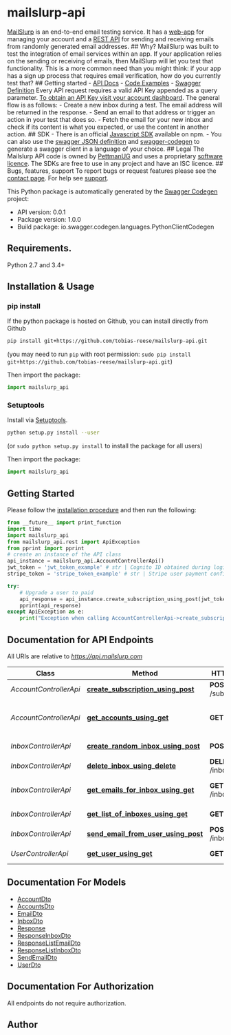 # mailslurp-api
[MailSlurp](https://www.mailslurp.com) is an end-to-end email testing service. It has a [web-app](https://www.mailslurp.com/dashboard) for managing your account and a [REST API](https://api.mailslurp.com) for sending and receiving emails from randomly generated email addresses.  ## Why? MailSlurp was built to test the integration of email services within an app. If your application relies on the sending or receiving of emails, then MailSlurp will let you test that functionality. This is a more common need than you might think: if your app has a sign up process that requires email verification, how do you currently test that?  ## Getting started - [API Docs](https://www.mailslurp.com/documentation) - [Code Examples](https://www.mailslurp.com/documentation/examples) - [Swagger Definition](https://api.mailslurp.com/v2/api-docs)  Every API request requires a valid API Key appended as a query parameter. [To obtain an API Key visit your account dashboard](https://www.mailslurp.com/dashboard).    The general flow is as follows:  - Create a new inbox during a test. The email address will be returned in the response.  - Send an email to that address or trigger an action in your test that does so. - Fetch the email for your new inbox and check if its content is what you expected, or use the content in another action.  ## SDK - There is an official [Javascript SDK](https://www.npmjs.com/package/mailslurp-client) available on npm. - You can also use the [swagger JSON definition](https://api.mailslurp.com/v2/api-docs) and [swagger-codegen](https://github.com/swagger-api/swagger-codegen) to generate a swagger client in a language of your choice.  ## Legal The Mailslurp API code is owned by [PettmanUG](http://pettmanug.site) and uses a proprietary [software licence](http://www.binpress.com/license/view/l/c8376a01eca7465027a978d3fde5a1e2). The SDKs are free to use in any project and have an ISC licence.  ## Bugs, features, support To report bugs or request features please see the [contact page](https://www.mailslurp.com/contact). For help see [support](https://www.mailslurp.com/support).

This Python package is automatically generated by the [Swagger Codegen](https://github.com/swagger-api/swagger-codegen) project:

- API version: 0.0.1
- Package version: 1.0.0
- Build package: io.swagger.codegen.languages.PythonClientCodegen

## Requirements.

Python 2.7 and 3.4+

## Installation & Usage
### pip install

If the python package is hosted on Github, you can install directly from Github

```sh
pip install git+https://github.com/tobias-reese/mailslurp-api.git
```
(you may need to run `pip` with root permission: `sudo pip install git+https://github.com/tobias-reese/mailslurp-api.git`)

Then import the package:
```python
import mailslurp_api 
```

### Setuptools

Install via [Setuptools](http://pypi.python.org/pypi/setuptools).

```sh
python setup.py install --user
```
(or `sudo python setup.py install` to install the package for all users)

Then import the package:
```python
import mailslurp_api
```

## Getting Started

Please follow the [installation procedure](#installation--usage) and then run the following:

```python
from __future__ import print_function
import time
import mailslurp_api
from mailslurp_api.rest import ApiException
from pprint import pprint
# create an instance of the API class
api_instance = mailslurp_api.AccountControllerApi()
jwt_token = 'jwt_token_example' # str | Cognito ID obtained during login
stripe_token = 'stripe_token_example' # str | Stripe user payment confirmation token

try:
    # Upgrade a user to paid
    api_response = api_instance.create_subscription_using_post(jwt_token, stripe_token)
    pprint(api_response)
except ApiException as e:
    print("Exception when calling AccountControllerApi->create_subscription_using_post: %s\n" % e)

```

## Documentation for API Endpoints

All URIs are relative to *https://api.mailslurp.com*

Class | Method | HTTP request | Description
------------ | ------------- | ------------- | -------------
*AccountControllerApi* | [**create_subscription_using_post**](docs/AccountControllerApi.md#create_subscription_using_post) | **POST** /subscription | Upgrade a user to paid
*AccountControllerApi* | [**get_accounts_using_get**](docs/AccountControllerApi.md#get_accounts_using_get) | **GET** /accounts | List available account types
*InboxControllerApi* | [**create_random_inbox_using_post**](docs/InboxControllerApi.md#create_random_inbox_using_post) | **POST** /inboxes | Create an inbox
*InboxControllerApi* | [**delete_inbox_using_delete**](docs/InboxControllerApi.md#delete_inbox_using_delete) | **DELETE** /inboxes/{uuid} | Delete an inbox
*InboxControllerApi* | [**get_emails_for_inbox_using_get**](docs/InboxControllerApi.md#get_emails_for_inbox_using_get) | **GET** /inboxes/{uuid} | Fetch emails for a given inbox
*InboxControllerApi* | [**get_list_of_inboxes_using_get**](docs/InboxControllerApi.md#get_list_of_inboxes_using_get) | **GET** /inboxes | List your inboxes
*InboxControllerApi* | [**send_email_from_user_using_post**](docs/InboxControllerApi.md#send_email_from_user_using_post) | **POST** /inboxes/{uuid} | Send an email
*UserControllerApi* | [**get_user_using_get**](docs/UserControllerApi.md#get_user_using_get) | **GET** /user | Fetch a user


## Documentation For Models

 - [AccountDto](docs/AccountDto.md)
 - [AccountsDto](docs/AccountsDto.md)
 - [EmailDto](docs/EmailDto.md)
 - [InboxDto](docs/InboxDto.md)
 - [Response](docs/Response.md)
 - [ResponseInboxDto](docs/ResponseInboxDto.md)
 - [ResponseListEmailDto](docs/ResponseListEmailDto.md)
 - [ResponseListInboxDto](docs/ResponseListInboxDto.md)
 - [SendEmailDto](docs/SendEmailDto.md)
 - [UserDto](docs/UserDto.md)


## Documentation For Authorization

 All endpoints do not require authorization.


## Author



